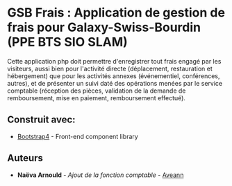 # GSB Frais : Application de gestion de frais pour Galaxy-Swiss-Bourdin (PPE BTS SIO SLAM)

Cette application php doit permettre d'enregistrer tout frais engagé par les visiteurs, aussi bien pour l'activité directe (déplacement, restauration et hébergement) que pour les activités annexes (événementiel, conférences, autres), et de présenter un suivi daté des opérations menées par le service comptable (réception des pièces, validation de la demande de remboursement, mise en paiement, remboursement effectué).

## Construit avec:
* [Bootstrap4](https://getbootstrap.com/) - Front-end component library


## Auteurs

* **Naëva Arnould** - *Ajout de la fonction comptable* - [Aveann](https://github.com/Aveann)
